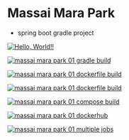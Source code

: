 # Massai Mara Park

- spring boot gradle project

[![Hello, World!!](https://github.com/visionn7111/massai_mara_park01/actions/workflows/01helloworld.yaml/badge.svg)](https://github.com/visionn7111/massai_mara_park01/actions/workflows/01helloworld.yaml)

[![massai mara park 01 gradle build](https://github.com/visionn7111/massai_mara_park01/actions/workflows/02mmpark01_gradle_build.yaml/badge.svg)](https://github.com/visionn7111/massai_mara_park01/actions/workflows/02mmpark01_gradle_build.yaml)

[![massai mara park 01 dockerfile build](https://github.com/visionn7111/massai_mara_park01/actions/workflows/03mmpark01_dockerfile.yaml/badge.svg)](https://github.com/visionn7111/massai_mara_park01/actions/workflows/03mmpark01_dockerfile.yaml)

[![massai mara park 01 dockerfile build](https://github.com/itcen-tutor/massai_mara_park01/actions/workflows/03mmpark01_dockerfie.yaml/badge.svg)](https://github.com/itcen-tutor/massai_mara_park01/actions/workflows/03mmpark01_dockerfie.yaml)

[![massai mara park 01 compose build](https://github.com/visionn7111/massai_mara_park01/actions/workflows/04mmpark01_compose_build.yaml/badge.svg)](https://github.com/visionn7111/massai_mara_park01/actions/workflows/04mmpark01_compose_build.yaml)

[![massai mara park 01 dockerhub](https://github.com/visionn7111/massai_mara_park01/actions/workflows/05mmpark01_dockerhub.yaml/badge.svg)](https://github.com/visionn7111/massai_mara_park01/actions/workflows/05mmpark01_dockerhub.yaml)

[![massai mara park 01 multiple jobs](https://github.com/visionn7111/massai_mara_park01/actions/workflows/06mmpark01_multiple_jobs.yaml/badge.svg)](https://github.com/visionn7111/massai_mara_park01/actions/workflows/06mmpark01_multiple_jobs.yaml)
